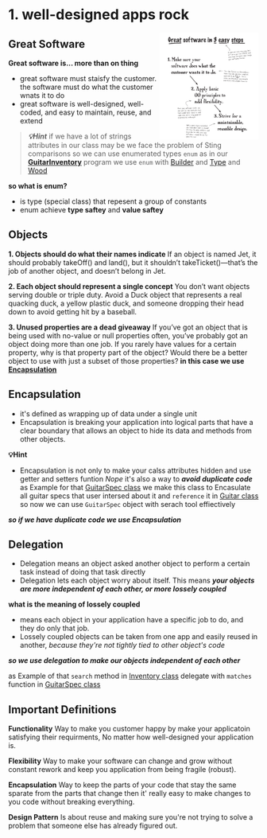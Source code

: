 # 1. well-designed apps rock

<p>
<img align="right" width=200 src="pic/greatSoftware.png">

## Great Software

**Great software is...
more than on thing**

- great software must staisfy the customer. the software must do what the customer wnats it to do
- great software is well-designed, well-coded, and easy to maintain, reuse, and extend
</p>

<p>

> ***💡Hint***
> if we have a lot of strings attributes in our class may be we face the problem of Sting comparisons so we can use enumerated types `enum` as in our [**GuitarInventory**](GuitarInventory/Program/) program we use `enum` with [Builder](GuitarInventory/Program/myUtil/Builder.java) and [Type](GuitarInventory/Program/myUtil/Type.java) and [Wood](GuitarInventory/Program/myUtil/Wood.java)

**so what is enum?**
- is type (special class) that repesent a group of constants
- enum achieve **type saftey** and **value saftey**
</p>

<p>

## Objects
**1. Objects should do what their names indicate**
If an object is named Jet, it should probably takeOff() and land(), but it shouldn’t takeTicket()—that’s the job of another object, and doesn’t belong in Jet.

**2. Each object should represent a single concept**
You don’t want objects serving double or triple duty. Avoid a Duck object that represents a real quacking duck, a yellow plastic duck, and someone dropping their head down to avoid getting hit by a baseball.

**3. Unused properties are a dead giveaway**
If you’ve got an object that is being used with no-value or null properties often, you’ve probably got an object doing more than one job. If you rarely have values for a certain property, why is that property part of the object?
Would there be a better object to use with just a subset of those properties? **in this case we use [Encapsulation](https://github.com/m7moudGadallah/Head-First-Object-oriented-Analysis-Design-breif/tree/main/01.Chapter%201.well-designed%20apps%20rock#encapsulation)**

</p>


<p>

## Encapsulation
- it's defined as wrapping up of data under a single unit
- Encapsulation is breaking your application into logical
parts that have a clear boundary that allows an object to
hide its data and methods from other objects.

**💡Hint**
- Encapsulation is not only to make your calss attributes hidden and use getter and setters funtion *Nope* it's also a way to ***avoid duplicate code*** as Example for that [GuitarSpec class](GuitarInventory/Program/myUtil/GuitarSpec.java) we make this class to Encasulate all guitar specs that user intersed about it and `reference` it in [Guitar class](GuitarInventory/Program/myUtil/Guitar.java) so now we can use `GuitarSpec` object with serach tool effiectively

***so if we have duplicate code we use Encapsulation***

</p>

<p>

## Delegation
- Delegation means an object asked another object to perform a certain task instead of doing that task directly
- Delegation lets each object worry about itself. This means ***your objects are more independent of each other, or more lossely coupled***


**what is the meaning of lossely coupled**
- means each object in your application have a specific job to do, and they do only that job.
- Lossely coupled objects can be taken from one app and easily reused in another, *because they're not tightly tied to other object's code*

***so we use delegation to make our objects independent of each other***

as Example of  that `search` method in [Inventory class](GuitarInventory/Program/myUtil/Inventory.java) delegate with `matches` function in [GuitarSpec class](GuitarInventory/Program/myUtil/GuitarSpec.java)
</p>

<p>

## Important Definitions
**Functionality**
Way to make you customer happy by make your applicatoin satisfying their requirments, No matter how well-designed your application is.

**Flexibility**
Way to make your software can change and grow without constant rework and keep you application from being fragile (robust).

**Encapsulation**
Way to keep the parts of your code that stay the same sparate from the parts that change then it' really easy to make changes to you code without breaking everything.

**Design Pattern**
Is about reuse and making sure you're not trying to solve a problem that someone else has already figured out.
</p>